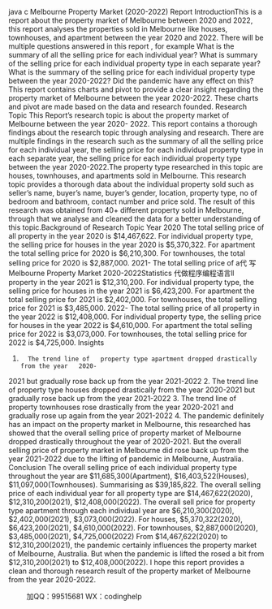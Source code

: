 java c
Melbourne   Property 
Market 
(2020-2022) 
Report 
IntroductionThis   is   a   report   about   the property   market   of Melbourne between   2020   and   2022,   this   report   analyses the properties   sold in Melbourne like houses, townhouses, and apartment between the   year 2020 and   2022.
There will be multiple questions answered in this report , for   example   What is the summary of   all the selling price for   each   individual   year?
What is summary of   the selling price for   each individual property   type   in   each   separate   year?
What   is   the   summary   of the   selling price   for   each   individual property   type   between   the   year   2020-2022?
Did the pandemic have any effect on   this?This report   contains   charts   and pivot to provide   a   clear insight   regarding   the   property   market   of   Melbourne between the year 2020-2022. These charts and pivot are made based on the data and research founded.
Research Topic This Report’s research topic is about the   property market of   Melbourne   between the year 2020-   2022. This report contains a thorough findings   about   the research   topic   through   analysing   and   research.   There   are   multiple   findings   in   the   research   such   as   the   summary   of all   the   selling   price   for   each   individual   year,   the   selling   price   for   each   individual   property   type   in   each   separate year, the selling price for each individual property type between the year 2020-2022.The   property   type   researched   in   this   topic   are   houses,   townhouses,   and   apartments   sold   in   Melbourne.   This   research   topic   provides   a   thorough   data   about   the   individual   property   sold such   as   seller’s   name, buyer’s   name, buyer’s   gender,   location, property   type,   no   of   bedroom and   bathroom,   contact   number   and   price   sold.   The   result   of this   research   was   obtained   from   40+   different property   sold   in Melbourne, through that   we   analyse   and   cleaned   the   data   for   a   better   understanding   of   this   topic.Background of   Research Topic
Year 2020
The   total   selling   price   of   all   property   in   the   year   2020 is   $14,467,622.
For individual property type, the selling price for houses in the year 2020 is   $5,370,322.
For apartment the total selling price for 2020 is   $6,210,300.
For townhouses, the total selling price for 2020 is   $2,887,000.
2021-
The   total   selling   price   of   a代 写Melbourne Property Market 2020-2022Statistics
代做程序编程语言ll   property   in   the   year   2021 is   $12,310,200.
For individual property type, the selling price for houses in the year 2021 is   $6,423,200.
For apartment the total selling price for 2021 is   $2,402,000.
For townhouses, the total selling price for 2021 is   $3,485,000.
2022-
The total selling price of   all property in the year 2022 is $12,408,000.
For individual property type, the selling price for houses in the year 2022 is   $4,610,000.
For apartment the total selling price for 2022 is   $3,073,000.
For townhouses, the total selling price for 2022 is   $4,725,000.
Insights 
1.       The trend line of   property type apartment dropped drastically   from the year   2020-
2021 but gradually rose back up from the year 2021-2022
2.       The trend line of   property type houses dropped drastically from the year   2020-2021 but gradually rose back up from the year 2021-2022
3.       The trend line of   property townhouses rose drastically from the year 2020-2021   and gradually rose up again from the year   2021-2022
4.       The   pandemic   definitely   has    an   impact   on   the   property   market   in   Melbourne,   this   researched   has   showed   that   the   overall   selling   price   of   property   market   of   Melbourne dropped   drastically   throughout   the   year   of   2020-2021. But   the   overall   selling   price   of property   market   in   Melbourne   did   rose   back   up   from   the   year   2021-2022   due   to   the   lifting   of   pandemic   in   Melbourne, Australia.
Conclusion 
The overall selling price of each individual property type throughout the year are $11,685,300(Apartment), $16,403,522(Houses), $11,097,000(Townhouses). Summarising as $39,185,822.
The overall selling price of each individual year for all property type are $14,467,622(2020), $12,310,200(2021), $12,408,000(2022).
The overall sell price for property type apartment through each individual year are $6,210,300(2020), $2,402,000(2021), $3,073,000(2022).
For houses, $5,370,322(2020), $6,423,200(2021), $4,610,000(2022).
For townhouses, $2,887,000(2020), $3,485,000(2021), $4,725,000(2022)
From $14,467,622(2020) to $12,310,200(2021), the pandemic certainly influences the property market of Melbourne, Australia. But when the pandemic is lifted the rosed a bit from $12,310,200(2021) to $12,408,000(2022).
I hope this report provides a clean and thorough research result of the property market of Melbourne from the year 2020-2022.





         
加QQ：99515681  WX：codinghelp
